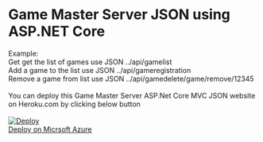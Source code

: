 # Game Master Server JSON using ASP.NET Core

Example:<br/> 
Get get the list of games use JSON ../api/gamelist<br/>
Add a game to the list use JSON ../api/gameregistration<br/>
Remove a game from list use JSON ../api/gamedelete/game/remove/12345<br/>
<br/>
You can deploy this Game Master Server ASP.Net Core MVC JSON website on Heroku.com by clicking below button
<br/>
<br/>
<a href="https://heroku.com/deploy?template=https://github.com/mobilen4/gamemasterserver/tree/master">
  <img src="https://www.herokucdn.com/deploy/button.svg" alt="Deploy">
</a>
<br/>
<a href="https://go.microsoft.com/fwlink/?LinkID=398609">
 Deploy on Micrsoft Azure
</a>

